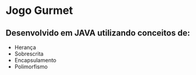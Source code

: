# Jogo Gurmet

## Desenvolvido em JAVA utilizando conceitos de:
* Herança
* Sobrescrita
* Encapsulamento
* Polimorfismo
